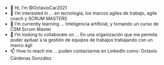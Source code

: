 - 👋 Hi, I’m @OctavioCar2021
- 👀 I’m interested in ... en tecnología, los marcos agiles de trabajo, agile coach y SCRUM MASTERS
- 🌱 I’m currently learning ...  Inteligencia artificial, y tomando un curso de CSM Scrum Master
- 💞️ I’m looking to collaborate on ... En una organización que me permita poder ayduar a la gestión de equipos de trabajos trabajando con un marco ágil
- 📫 How to reach me ... puden contactarme en LinkedIn como: Octavio Cárdenas González

<!---
OctavioCar2021/OctavioCar2021 is a ✨ special ✨ repository because its `README.md` (this file) appears on your GitHub profile.
You can click the Preview link to take a look at your changes.
--->
